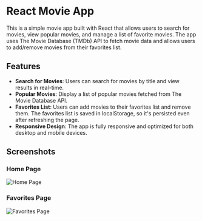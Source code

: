 # React Movie App

This is a simple movie app built with React that allows users to search for movies, view popular movies, and manage a list of favorite movies. The app uses The Movie Database (TMDb) API to fetch movie data and allows users to add/remove movies from their favorites list.

## Features

- **Search for Movies**: Users can search for movies by title and view results in real-time.
- **Popular Movies**: Display a list of popular movies fetched from The Movie Database API.
- **Favorites List**: Users can add movies to their favorites list and remove them. The favorites list is saved in localStorage, so it's persisted even after refreshing the page.
- **Responsive Design**: The app is fully responsive and optimized for both desktop and mobile devices.

## Screenshots

### Home Page

![Home Page](./assets/popular.png)

### Favorites Page

![Favorites Page](./assets/favorites.png)
